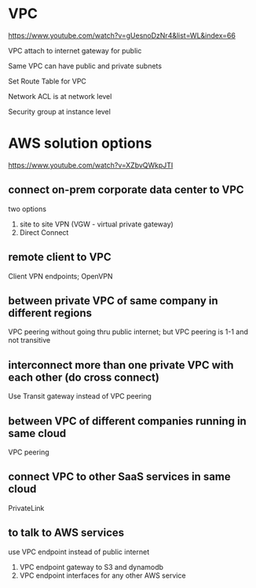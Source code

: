 
#  VPC 

https://www.youtube.com/watch?v=gUesnoDzNr4&list=WL&index=66

VPC attach to internet gateway for public 

Same VPC can have public and private subnets

Set Route Table for VPC 

Network ACL is at network level

Security group at instance level

# AWS solution options

https://www.youtube.com/watch?v=XZbvQWkpJTI


## connect on-prem corporate data center to VPC 

two options
1. site to site VPN (VGW - virtual private gateway)
2. Direct Connect

## remote client to VPC

Client VPN endpoints; OpenVPN

## between private VPC of same company in different regions

VPC peering without going thru public internet; but VPC peering is 1-1 and not transitive

##  interconnect more than one private VPC with each other (do cross connect)

Use Transit gateway instead of VPC peering

## between VPC of different companies running in same cloud

VPC peering

## connect VPC to other SaaS services in same cloud

PrivateLink

## to talk to AWS services 

use VPC endpoint instead of public internet
1. VPC endpoint gateway to S3 and dynamodb
2. VPC endpoint interfaces for any other AWS service

